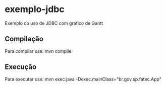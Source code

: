 # exemplo-jdbc
Exemplo do uso de JDBC com gráfico de Gantt

## Compilação
Para compilar use: mvn compile

## Execução
Para executar use: mvn exec:java -Dexec.mainClass="br.gov.sp.fatec.App"
